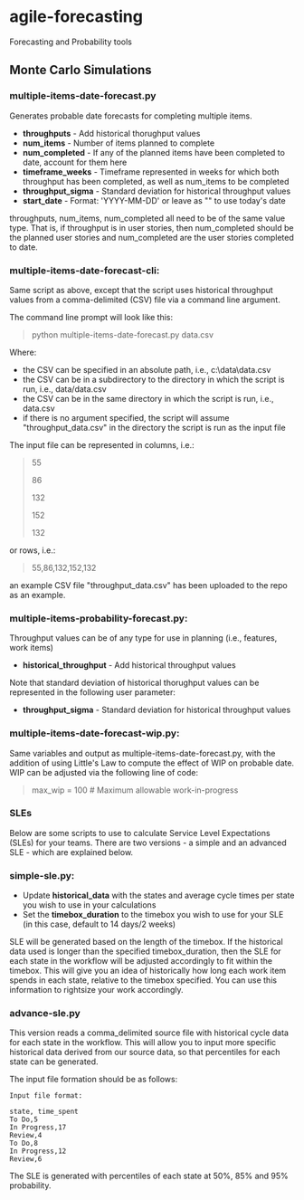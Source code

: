 # agile-forecasting
Forecasting and Probability tools

## Monte Carlo Simulations

### multiple-items-date-forecast.py

Generates probable date forecasts for completing multiple items.

* **throughputs** - Add historical thorughput values
* **num_items** - Number of items planned to complete
* **num_completed** - If any of the planned items have been completed to date, account for them here
* **timeframe_weeks** - Timeframe represented in weeks for which both throughput has been completed, as well as num_items to be completed
* **throughput_sigma** - Standard deviation for historical throughput values
* **start_date** - Format: 'YYYY-MM-DD' or leave as "" to use today's date
  
throughputs, num_items, num_completed all need to be of the same value type. That is, if throughput is in user stories, then num_completed should be the planned user stories and num_completed are the user stories completed to date.

### multiple-items-date-forecast-cli:

Same script as above, except that the script uses historical throughput values from a comma-delimited (CSV) file via a command line argument.

The command line prompt will look like this:

> python multiple-items-date-forecast.py data.csv

Where:

* the CSV can be specified in an absolute path, i.e., c:\data\data.csv
* the CSV can be in a subdirectory to the directory in which the script is run, i.e., data/data.csv
* the CSV can be in the same directory in which the script is run, i.e., data.csv
* if there is no argument specified, the script will assume "throughput_data.csv" in the directory the script is run as the input file

The input file can be represented in columns, i.e.:

>55
>
>86
>
>132
>
>152
>
>132

or rows, i.e.:

>55,86,132,152,132

an example CSV file "throughput_data.csv" has been uploaded to the repo as an example. 

### multiple-items-probability-forecast.py:

Throughput values can be of any type for use in planning (i.e., features, work items)

* **historical_throughput** - Add historical throughput values

Note that standard deviation of historical thorughput values can be represented in the following user parameter:

* **throughput_sigma** - Standard deviation for historical throughput values

### multiple-items-date-forecast-wip.py:

Same variables and output as multiple-items-date-forecast.py, with the addition of using Little's Law to compute the effect of WIP on probable date. WIP can be adjusted via the following line of code:

> max_wip = 100  # Maximum allowable work-in-progress

### SLEs

Below are some scripts to use to calculate Service Level Expectations (SLEs) for your teams. There are two versions - a simple and an advanced SLE - which are explained below.

### simple-sle.py:

* Update **historical_data** with the states and average cycle times per state you wish to use in your calculations
* Set the **timebox_duration** to the timebox you wish to use for your SLE (in this case, default to 14 days/2 weeks)

SLE will be generated based on the length of the timebox. If the historical data used is longer than the specified timebox_duration, then the SLE for each state in the workflow will be adjusted accordingly to fit within the timebox. This will give you an idea of historically how long each work item spends in each state, relative to the timebox specified. You can use this information to rightsize your work accordingly.

### advance-sle.py

This version reads a comma_delimited source file with historical cycle data for each state in the workflow. This will allow you to input more specific historical data derived from our source data, so that percentiles for each state can be generated.

The input file formation should be as follows:
```
Input file format:

state, time_spent
To Do,5
In Progress,17
Review,4
To Do,8
In Progress,12
Review,6
```

The SLE is generated with percentiles of each state at 50%, 85% and 95% probability.
